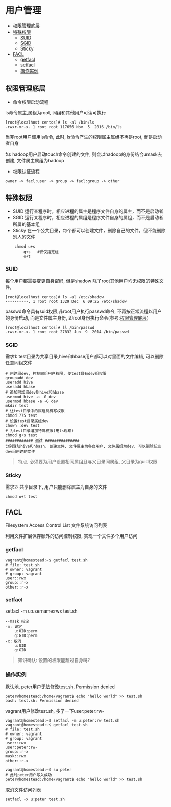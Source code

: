 # 用户管理
- [权限管理底层](#what-happen)
- [特殊权限](#special-permission)
    - [SUID](#suid)
    - [SGID](#sgid)
    - [Sticky](#sticky)
- [FACL](#facl)
    - [getfacl](#getfacl)
    - [setfacl](#setfacl)
    - [操作实例](#facl-example)

<a name='what-happen'></a>
## 权限管理底层

* 命令权限启动流程

ls命令属主,属组为root, 同组和其他用户可读可执行 

    [root@localhost centos]# ls -al /bin/ls
    -rwxr-xr-x. 1 root root 117656 Nov  5  2016 /bin/ls

当非root用户调用ls命令, 此时, ls命令产生的权限属主属组不再是root, 而是启动者自身

如: hadoop用户启动touch命令创建的文件, 则会以hadoop的身份结合umask去创建, 文件属主属组为hadoop

* 权限认证流程

```
owner -> facl:user -> group -> facl:group -> other
```

<a name='special-permission'></a>
## 特殊权限

* SUID 运行某程序时，相应进程的属主是程序文件自身的属主，而不是启动者
* SGID 运行某程序时，相应进程的属组是程序文件自身的属组，而不是启动者所属的基本组
* Sticky 在一个公共目录，每个都可以创建文件，删除自己的文件，但不能删除别人的文件

```
    chmod u+s  
        g+s   #仅仅指定组
        o+t
```

<a name='suid'></a>
### SUID

每个用户都需要变更自身密码, 但是shadow 除了root其他用户均无权限的特殊文件,
    
    [root@localhost centos]# ls -al /etc/shadow
    ----------. 1 root root 1329 Dec  6 09:25 /etc/shadow

passwd命令具有suid权限,非root用户执行passwd命令, 不再按正常流程以用户的身份启动, 而是文件属主身份, 即root身份执行命令(参考:[权限管理底层](#what-happen))

    [root@localhost centos]# ll /bin/passwd 
    -rwsr-xr-x. 1 root root 27832 Jun  9  2014 /bin/passwd

<a name='guid'></a>
### SGID

需求1: test目录为共享目录,hive和hbase用户都可以对里面的文件编辑, 可以删除任意同组文件

    # 创建组dev, 控制同组用户权限, 使test具有dev组权限
    groupadd dev
    useradd hive
    useradd hbase
    # 追加附加组dev到hive和hbase
    usermod hive -a -G dev
    usermod hbase -a -G dev
    mkdir test
    # 让test目录中的属组具有写权限
    chmod 775 test
    # 设置test目录属组dev
    chown :dev test
    # 为test目录增加特殊权限(用ls观察)
    chmod g+s test
    ############ 测试 ###############
    分别登陆hive和hbash, 创建文件, 文件属主为各自用户, 文件属组为dev, 可以删除任意dev组创建的文件

> 特点, 必须要为用户设置相同属组且与父目录同属组, 父目录为guid权限

<a name='sticky'></a>
### Sticky

需求2: 共享目录下, 用户只能删除属主为自身的文件

    chmod o+t test

<a name='facl'></a>
## FACL

Filesystem Access Control List 文件系统访问列表

利用文件扩展保存额外的访问控制权限, 实现一个文件多个用户访问

<a name='getfacl'></a>
### getfacl

    vagrant@homestead:~$ getfacl test.sh
    # file: test.sh
    # owner: vagrant
    # group: vagrant
    user::rwx
    group::r-x
    other::r-x

<a name='setfacl'></a>
### setfacl

setfacl -m u:username:rwx test.sh

```
--mask 指定
-m: 设定
    u:UID:perm
    g:GID:perm
-x：取消
    u:UID
    g:GID
```

> 知识确认: 设置的权限能超过自身吗?

<a name='facl-example'></a>
### 操作实例
默认地, peter用户无法修改test.sh, Permission denied

    peter@homestead:/home/vagrant$ echo "hello world" >> test.sh
    bash: test.sh: Permission denied

vagrant用户修改test.sh, 多了一下user:peter:rw-

```
vagrant@homestead:~$ setfacl -m u:peter:rw test.sh
vagrant@homestead:~$ getfacl test.sh 
# file: test.sh
# owner: vagrant
# group: vagrant
user::rwx
user:peter:rw-
group::r-x
mask::rwx
other::r-x

vagrant@homestead:~$ su peter
# 此时peter用户写入成功
peter@homestead:/home/vagrant$ echo "hello world" >> test.sh
```

取消文件访问列表

    setfacl -x u:peter test.sh 











